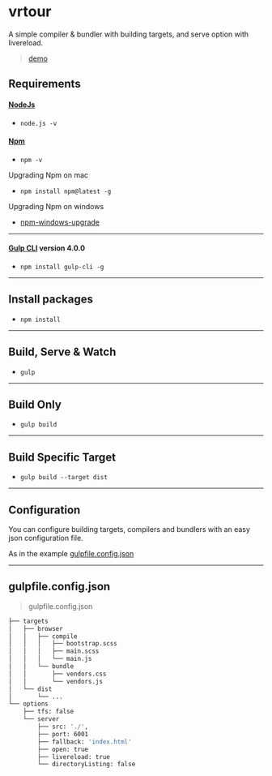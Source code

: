 # vrtour

A simple compiler & bundler with building targets, and serve option with livereload.  

> [demo](https://actarian.github.io/vrtour/)

## Requirements

#### [NodeJs](https://nodejs.org/it/)
* `node.js -v`  

#### [Npm](https://www.npmjs.com/)
* `npm -v`

Upgrading Npm on mac
* `npm install npm@latest -g`

Upgrading Npm on windows
* [npm-windows-upgrade](https://www.npmjs.com/package/npm-windows-upgrade) 

___

#### [Gulp CLI](https://github.com/angular/angular-cli) version 4.0.0
* `npm install gulp-cli -g`  

___

## Install packages

* `npm install`

___

## Build, Serve & Watch 

* `gulp`

___

## Build Only

* `gulp build`

___

## Build Specific Target

* `gulp build --target dist`

___

## Configuration

You can configure building targets, compilers and bundlers with an easy json configuration file.  

As in the example [gulpfile.config.json](https://github.com/actarian/vrtour/blob/master/gulpfile.config.json)

___

## gulpfile.config.json

> gulpfile.config.json

```bash
├── targets
│   ├── browser
│   │   ├── compile
│   │   │   ├── bootstrap.scss
│   │   │   ├── main.scss
│   │   │   └── main.js
│   │   └── bundle
│   │       ├── vendors.css
│   │       └── vendors.js
│   └── dist
│       └── ...
└── options
    ├── tfs: false
    └── server
        ├── src: './',
        ├── port: 6001
        ├── fallback: 'index.html'
        ├── open: true
        ├── livereload: true
        └── directoryListing: false
```
